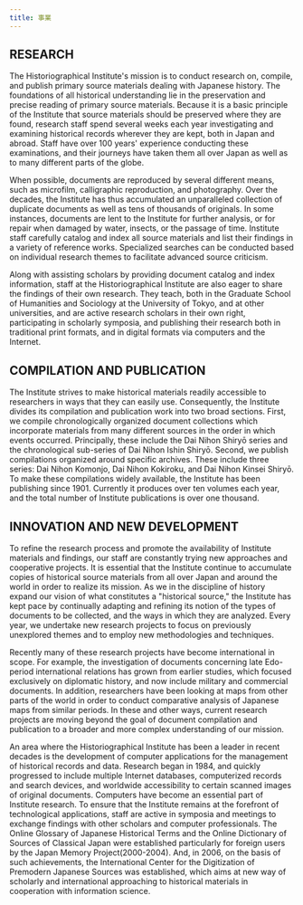 ```yaml
---
title: 事業
---
```


<h2 class="h03">RESEARCH</h2>

<v-img class="mb1" src="/assets/img/about/about_hi_mission_01.jpeg"></v-img>

The Historiographical Institute's mission is to conduct research on, compile, and publish primary source materials dealing with Japanese history. The foundations of all historical understanding lie in the preservation and precise reading of primary source materials. Because it is a basic principle of the Institute that source materials should be preserved where they are found, research staff spend several weeks each year investigating and examining historical records wherever they are kept, both in Japan and abroad. Staff have over 100 years' experience conducting these examinations, and their journeys have taken them all over Japan as well as to many different parts of the globe.

When possible, documents are reproduced by several different means, such as microfilm, calligraphic reproduction, and photography. Over the decades, the Institute has thus accumulated an unparalleled collection of duplicate documents as well as tens of thousands of originals. In some instances, documents are lent to the Institute for further analysis, or for repair when damaged by water, insects, or the passage of time. Institute staff carefully catalog and index all source materials and list their findings in a variety of reference works. Specialized searches can be conducted based on individual research themes to facilitate advanced source criticism.

Along with assisting scholars by providing document catalog and index information, staff at the Historiographical Institute are also eager to share the findings of their own research. They teach, both in the Graduate School of Humanities and Sociology at the University of Tokyo, and at other universities, and are active research scholars in their own right, participating in scholarly symposia, and publishing their research both in traditional print formats, and in digital formats via computers and the Internet.


<h2 class="h03 mt2">COMPILATION AND PUBLICATION</h2>

The Institute strives to make historical materials readily accessible to researchers in ways that they can easily use. Consequently, the Institute divides its compilation and publication work into two broad sections. First, we compile chronologically organized document collections which incorporate materials from many different sources in the order in which events occurred. Principally, these include the Dai Nihon Shiryō series and the chronological sub-series of Dai Nihon Ishin Shiryō. Second, we publish compilations organized around specific archives. These include three series: Dai Nihon Komonjo, Dai Nihon Kokiroku, and Dai Nihon Kinsei Shiryō. To make these compilations widely available, the Institute has been publishing since 1901. Currently it produces over ten volumes each year, and the total number of Institute publications is over one thousand.


<h2 class="h03 mt2">INNOVATION AND NEW DEVELOPMENT</h2>

To refine the research process and promote the availability of Institute materials and findings, our staff are constantly trying new approaches and cooperative projects. It is essential that the Institute continue to accumulate copies of historical source materials from all over Japan and around the world in order to realize its mission. As we in the discipline of history expand our vision of what constitutes a "historical source," the Institute has kept pace by continually adapting and refining its notion of the types of documents to be collected, and the ways in which they are analyzed. Every year, we undertake new research projects to focus on previously unexplored themes and to employ new methodologies and techniques.

Recently many of these research projects have become international in scope. For example, the investigation of documents concerning late Edo-period international relations has grown from earlier studies, which focused exclusively on diplomatic history, and now include military and commercial documents. In addition, researchers have been looking at maps from other parts of the world in order to conduct comparative analysis of Japanese maps from similar periods. In these and other ways, current research projects are moving beyond the goal of document compilation and publication to a broader and more complex understanding of our mission.

An area where the Historiographical Institute has been a leader in recent decades is the development of computer applications for the management of historical records and data. Research began in 1984, and quickly progressed to include multiple Internet databases, computerized records and search devices, and worldwide accessibility to certain scanned images of original documents. Computers have become an essential part of Institute research. To ensure that the Institute remains at the forefront of technological applications, staff are active in symposia and meetings to exchange findings with other scholars and computer professionals. The Online Glossary of Japanese Historical Terms and the Online Dictionary of Sources of Classical Japan were established particularly for foreign users by the Japan Memory Project(2000-2004). And, in 2006, on the basis of such achievements, the International Center for the Digitization of Premodern Japanese Sources was established, which aims at new way of scholarly and international approaching to historical materials in cooperation with information science.

<v-img src="/assets/img/about/about_hi_mission_02.jpeg" width="300px"></v-img>